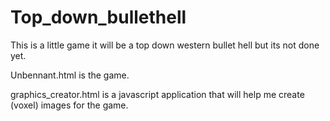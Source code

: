 # Top_down_bullethell

This is a little game it will be a top down western bullet hell but its not done yet.

Unbennant.html is the game.

graphics_creator.html is a javascript application that will help me create (voxel) images for the game.

